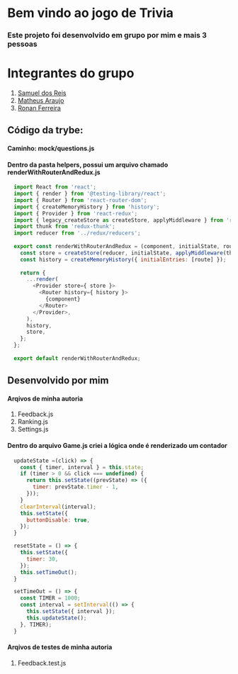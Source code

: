 # Bem vindo ao jogo de Trivia

### Este projeto foi desenvolvido em grupo por mim e mais 3 pessoas

<h1>Integrantes do grupo</h1>

<ol>
  <li><a href= "https://github.com/holygato">Samuel dos Reis</a></li>
  <li><a href= "https://github.com/matheusfoaraujo">Matheus Araujo</a></li>
  <li><a href= "https://github.com/ronaferr">Ronan Ferreira</a></li>
</ol>


## Código da trybe:

<h4>Caminho: mock/questions.js</h4>

<h4>Dentro da pasta helpers, possui um arquivo chamado renderWithRouterAndRedux.js</h4>

```js
  import React from 'react';
  import { render } from '@testing-library/react';
  import { Router } from 'react-router-dom';
  import { createMemoryHistory } from 'history';
  import { Provider } from 'react-redux';
  import { legacy_createStore as createStore, applyMiddleware } from 'redux';
  import thunk from 'redux-thunk';
  import reducer from '../redux/reducers';
  
  export const renderWithRouterAndRedux = (component, initialState, route = '/') => {
    const store = createStore(reducer, initialState, applyMiddleware(thunk));
    const history = createMemoryHistory({ initialEntries: [route] });
  
    return {
      ...render(
        <Provider store={ store }>
          <Router history={ history }>
            {component}
          </Router>
        </Provider>,
      ),
      history,
      store,
    };
  };
  
  export default renderWithRouterAndRedux;
```
## Desenvolvido por mim

<h4>Arqivos de minha autoria</h4>

<ol>
  <li>Feedback.js</li>
  <li>Ranking.js</li>
  <li>Settings.js</li>
</ol>

<h4>Dentro do arquivo Game.js criei a lógica onde é renderizado um contador</h4>

```js
  updateState =(click) => {
    const { timer, interval } = this.state;
    if (timer > 0 && click === undefined) {
      return this.setState((prevState) => ({
        timer: prevState.timer - 1,
      }));
    }
    clearInterval(interval);
    this.setState({
      buttonDisable: true,
    });
  }

  resetState = () => {
    this.setState({
      timer: 30,
    });
    this.setTimeOut();
  }

  setTimeOut = () => {
    const TIMER = 1000;
    const interval = setInterval(() => {
      this.setState({ interval });
      this.updateState();
    }, TIMER);
  }
```

<h4>Arqivos de testes de minha autoria</h4>

<ol>
  <li>Feedback.test.js</li>
</ol>
